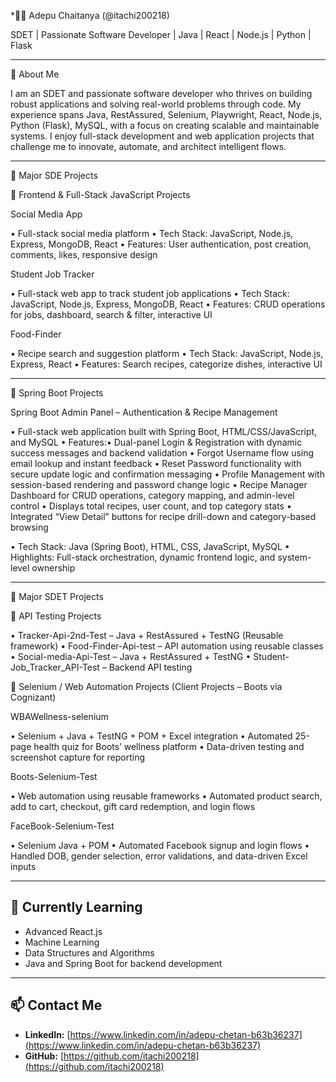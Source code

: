 *👨‍💻 Adepu Chaitanya (@itachi200218)

SDET | Passionate Software Developer | Java | React | Node.js | Python | Flask

---

👀 About Me

I am an SDET and passionate software developer who thrives on building robust applications and solving real-world problems through code. My experience spans Java, RestAssured, Selenium, Playwright, React, Node.js, Python (Flask), MySQL, with a focus on creating scalable and maintainable systems. I enjoy full-stack development and web application projects that challenge me to innovate, automate, and architect intelligent flows.

---

🌟 Major SDE Projects

🔹 Frontend & Full-Stack JavaScript Projects

Social Media App

• Full-stack social media platform
• Tech Stack: JavaScript, Node.js, Express, MongoDB, React
• Features: User authentication, post creation, comments, likes, responsive design


Student Job Tracker

• Full-stack web app to track student job applications
• Tech Stack: JavaScript, Node.js, Express, MongoDB, React
• Features: CRUD operations for jobs, dashboard, search & filter, interactive UI


Food-Finder

• Recipe search and suggestion platform
• Tech Stack: JavaScript, Node.js, Express, React
• Features: Search recipes, categorize dishes, interactive UI


---

🔹 Spring Boot Projects

Spring Boot Admin Panel – Authentication & Recipe Management

• Full-stack web application built with Spring Boot, HTML/CSS/JavaScript, and MySQL
• Features:• Dual-panel Login & Registration with dynamic success messages and backend validation
• Forgot Username flow using email lookup and instant feedback
• Reset Password functionality with secure update logic and confirmation messaging
• Profile Management with session-based rendering and password change logic
• Recipe Manager Dashboard for CRUD operations, category mapping, and admin-level control
• Displays total recipes, user count, and top category stats
• Integrated “View Detail” buttons for recipe drill-down and category-based browsing

• Tech Stack: Java (Spring Boot), HTML, CSS, JavaScript, MySQL
• Highlights: Full-stack orchestration, dynamic frontend logic, and system-level ownership


---

🌟 Major SDET Projects

🔹 API Testing Projects

• Tracker-Api-2nd-Test – Java + RestAssured + TestNG (Reusable framework)
• Food-Finder-Api-test – API automation using reusable classes
• Social-media-Api-Test – Java + RestAssured + TestNG
• Student-Job_Tracker_API-Test – Backend API testing


🔹 Selenium / Web Automation Projects (Client Projects – Boots via Cognizant)

WBAWellness-selenium

• Selenium + Java + TestNG + POM + Excel integration
• Automated 25-page health quiz for Boots’ wellness platform
• Data-driven testing and screenshot capture for reporting


Boots-Selenium-Test

• Web automation using reusable frameworks
• Automated product search, add to cart, checkout, gift card redemption, and login flows


FaceBook-Selenium-Test

• Selenium Java + POM
• Automated Facebook signup and login flows
• Handled DOB, gender selection, error validations, and data-driven Excel inputs

---

## 🌱 Currently Learning

- Advanced React.js  
- Machine Learning  
- Data Structures and Algorithms  
- Java and Spring Boot for backend development  

---

## 📫 Contact Me

- **LinkedIn:** [https://www.linkedin.com/in/adepu-chetan-b63b36237](https://www.linkedin.com/in/adepu-chetan-b63b36237)  
- **GitHub:** [https://github.com/itachi200218](https://github.com/itachi200218)

